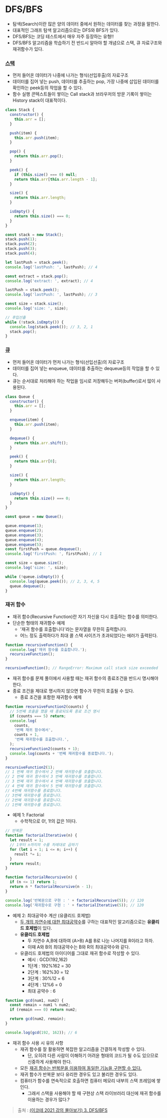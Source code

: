 # **DFS/BFS**

- 탐색(Search)이란 많은 양의 데이터 중에서 원하는 데이터를 찾는 과정을 말한다.
- 대표적인 그래프 탐색 알고리즘으로는 DFS와 BFS가 있다.
- DFS/BFS는 코딩 테스트에서 매우 자주 등장하는 유형!!
- DFS/BFS 알고리즘을 학습하기 전 반드시 알아야 할 개념으로 스택, 큐 자료구조와 재귀함수가 있다.

### [스택](https://growth-msleeffice.tistory.com/97)

- 먼저 들어온 데이터가 나중에 나가는 형식(선입후출)의 자료구조
- 데이터를 집어 넣는 push, 데이터를 추출하는 pop, 가장 나중에 삽입된 데이터를 확인하는 peek등의 작업을 할 수 있다.
- 함수 실행 콘텍스트들이 쌓이는 Call stack과 브라우저의 방문 기록이 쌓이는 History stack이 대표적이다.

```js
class Stack {
  constructor() {
    this.arr = [];
  }

  push(item) {
    this.arr.push(item);
  }

  pop() {
    return this.arr.pop();
  }

  peek() {
    if (this.size() === 0) null;
    return this.arr[this.arr.length - 1];
  }

  size() {
    return this.arr.length;
  }

  isEmpty() {
    return this.size() === 0;
  }
}

const stack = new Stack();
stack.push(1);
stack.push(2);
stack.push(3);
stack.push(4);

let lastPush = stack.peek();
console.log('lastPush: ', lastPush); // 4

const extract = stack.pop();
console.log('extract: ', extract); // 4

lastPush = stack.peek();
console.log('lastPush: ', lastPush); // 3

const size = stack.size();
console.log('size: ', size);

// 후입선출
while (!stack.isEmpty()) {
  console.log(stack.peek()); // 3, 2, 1
  stack.pop();
}
```

### [큐](https://growth-msleeffice.tistory.com/98)

- 먼저 들어온 데이터가 먼저 나가는 형식(선입선출)의 자료구조
- 데이터를 집어 넣는 enqueue, 데이터를 추출하는 dequeue등의 작업을 할 수 있다.
- 큐는 순서대로 처리해야 하는 작업을 임시로 저장해두는 버퍼(buffer)로서 많이 사용된다.

```js
class Queue {
  constructor() {
    this.arr = [];
  }

  enqueue(item) {
    this.arr.push(item);
  }

  dequeue() {
    return this.arr.shift();
  }

  peek() {
    return this.arr[0];
  }

  size() {
    return this.arr.length;
  }

  isEmpty() {
    return this.size() === 0;
  }
}

const queue = new Queue();

queue.enqueue(1);
queue.enqueue(2);
queue.enqueue(3);
queue.enqueue(4);
queue.enqueue(5);
const firstPush = queue.dequeue();
console.log('firstPush: ', firstPush); // 1

const size = queue.size();
console.log('size: ', size);

while (!queue.isEmpty()) {
  console.log(queue.peek()); // 2, 3, 4, 5
  queue.dequeue();
}
```

### 재귀 함수

- 재귀 함수(Recursive Function)란 자기 자신을 다시 호출하는 함수를 의미한다.
- 단순한 형태의 재귀함수 예제
  - '재귀 함수를 호출합니다'라는 문자열을 무한히 출력합니다.
  - 어느 정도 출력하다가 최대 콜 스택 사이즈가 초과되었다는 에러가 출력된다.

```js
function recursiveFunction() {
  console.log('재귀 함수를 호출합니다.');
  recursiveFunction();
}

recursiveFunction(); // RangeError: Maximum call stack size exceeded
```

- 재귀 함수를 문제 풀이에서 사용할 때는 재귀 함수의 종료조건을 반드시 명시해야 한다.
- 종료 조건을 제대로 명시하지 않으면 함수가 무한히 호출될 수 있다.
  - 종료 조건을 포함한 재귀함수 예제

```js
function recursiveFunction2(counts) {
  // 5번째 호출을 했을 때 종료되도록 종료 조건 명시
  if (counts === 5) return;
  console.log(
    counts,
    '번째 재귀 함수에서',
    counts + 1,
    '번째 재귀함수를 호출합니다.',
  );
  recursiveFunction2(counts + 1);
  console.log(counts + '번째 재귀함수를 종료합니다.');
}

recursiveFunction2(1);
// 1 번째 재귀 함수에서 2 번째 재귀함수를 호출합니다.
// 2 번째 재귀 함수에서 3 번째 재귀함수를 호출합니다.
// 3 번째 재귀 함수에서 4 번째 재귀함수를 호출합니다.
// 4 번째 재귀 함수에서 5 번째 재귀함수를 호출합니다.
// 4번째 재귀함수를 종료합니다.
// 3번째 재귀함수를 종료합니다.
// 2번째 재귀함수를 종료합니다.
// 1번째 재귀함수를 종료합니다.
```

- 예제 1: Factorial
  - 수학적으로 0!, 1!의 값은 1이다.

```js
// 반복문
function factorialIterative(n) {
  let result = 1;
  // 1부터 n까지의 수를 차례대로 곱하기
  for (let i = 1; i <= n; i++) {
    result *= i;
  }
  return result;
}

function factorialRecursive(n) {
  if (n <= 1) return 1;
  return n * factorialRecursive(n - 1);
}

console.log('반복문으로 구현 : ' + factorialRecursive(5)); // 120
console.log('재귀함수로 구현 : ' + factorialIterative(5)); // 120
```

- 예제 2: 최대공약수 계산 (유클리드 호제법)
  - <u>두 개의 자연수에 대한 최대공약수</u>를 구하는 대표적인 알고리즘으로는 **유클리드 호제법**이 있다.
  - **유클리드 호제법**
    - 두 자연수 A,B에 대하여 (A>B) A를 B로 나눈 나머지를 R이라고 하자.
    - 이때 A와 B의 최대공약수는 B와 R의 최대공약수와 같다.
  - 유클리드 호제법의 아이디어를 그대로 재귀 함수로 작성할 수 있다.
    - 예시 : GCD(192,162)
    - 1단계 : 192%162 = 30
    - 2단계 : 162%30 = 12
    - 3단계 : 30%12 = 6
    - 4단계 : 12%6 = 0
    - 최대 공약수 : 6

```js
function gcd(num1, num2) {
  const remain = num1 % num2;
  if (remain === 0) return num2;

  return gcd(num2, remain);
}

console.log(gcd(192, 162)); // 6
```

- 재귀 함수 사용 시 유의 사항
  - 재귀 함수를 잘 활용하면 복잡한 알고리즘을 간결하게 작성할 수 있다.
    - 단, 오히려 다른 사람이 이해하기 어려윤 형태의 코드가 될 수도 있으므로 신중하게 사용해야 한다.
  - 모든 <u>재귀 함수는 반복문을 이용하여 동일한 기능을 구현할 수 있다.</u>
  - 재귀 함수가 반복문 보다 유리한 경우도 있고 불리한 경우도 있다.
  - 컴퓨터가 함수를 연속적으로 호출하면 컴퓨터 메모리 내부의 스택 프레임에 쌓인다.
    - 그래서 스택을 사용해야 할 때 구현상 스택 라이브러리 대신에 재귀 함수를 이용하는 경우가 많다.?

> 출처 : [(이코테 2021 강의 몰아보기) 3. DFS/BFS](https://youtu.be/7C9RgOcvkvo)
